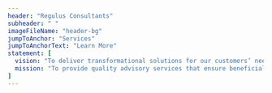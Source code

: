 ```yaml
---
header: "Regulus Consultants"
subheader: " "
imageFileName: "header-bg"
jumpToAnchor: "Services"
jumpToAnchorText: "Learn More"
statement: [
  vision: "To deliver transformational solutions for our customers’ needs.",
  mission: "To provide quality advisory services that ensure beneficial outcomes for our customers, employees and partners."
]
---
```

